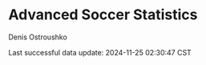# Advanced Soccer Statistics
Denis Ostroushko

<!-- gfm -->

Last successful data update: 2024-11-25 02:30:47 CST
